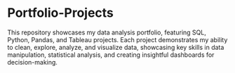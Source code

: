 # Portfolio-Projects
This repository showcases my data analysis portfolio, featuring SQL, Python, Pandas, and Tableau projects. Each project demonstrates my ability to clean, explore, analyze, and visualize data, showcasing key skills in data manipulation, statistical analysis, and creating insightful dashboards for decision-making.
